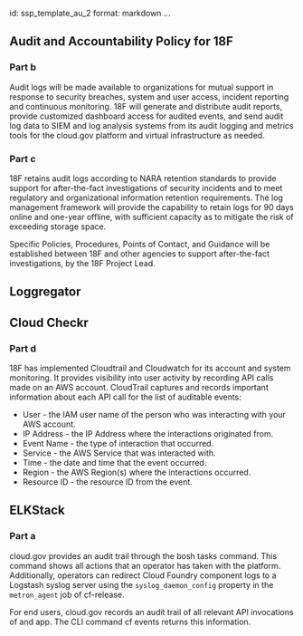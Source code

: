 id: ssp_template_au_2
format: markdown
...
## Audit and Accountability Policy for 18F

### Part b

Audit logs will be made available to organizations for mutual support in
response to security breaches, system and user access, incident reporting and
continuous monitoring. 18F will generate and distribute audit reports, provide
customized dashboard access for audited events, and send audit log data to SIEM
and log analysis systems from its audit logging and metrics tools for the
cloud.gov platform and virtual infrastructure as needed.

### Part c

18F retains audit logs according to NARA retention standards to provide support
for after-the-fact investigations of security incidents and to meet regulatory
and organizational information retention requirements. The log management
framework will provide the capability to retain logs for 90 days online and
one-year offline, with sufficient capacity as to mitigate the risk of exceeding
storage space.

Specific Policies, Procedures, Points of Contact, and Guidance will be established
between 18F and other agencies to support after-the-fact investigations, by the
18F Project Lead.
## Loggregator
## Cloud Checkr

### Part d

18F has implemented Cloudtrail and Cloudwatch for its account and system  monitoring. It provides visibility into user activity by recording API calls made on an AWS account. CloudTrail captures and records important information about each API call for the list of auditable events:
* User - the IAM user name of the person who was interacting with your AWS account.
* IP Address - the IP Address where the interactions originated from.
* Event Name - the type of interaction that occurred.
* Service - the AWS Service that was interacted with.
* Time - the date and time that the event occurred.
* Region - the AWS Region(s) where the interactions occurred.
* Resource ID - the resource ID from the event.
## ELKStack

### Part a

cloud.gov provides an audit trail through the bosh tasks command. This command shows all actions that an operator has taken with the platform. Additionally, operators can redirect Cloud Foundry component logs to a Logstash syslog server using the `syslog_daemon_config` property in the `metron_agent` job of cf-release.

For end users, cloud.gov records an audit trail of all relevant API invocations of and app. The CLI command cf events returns this information.
